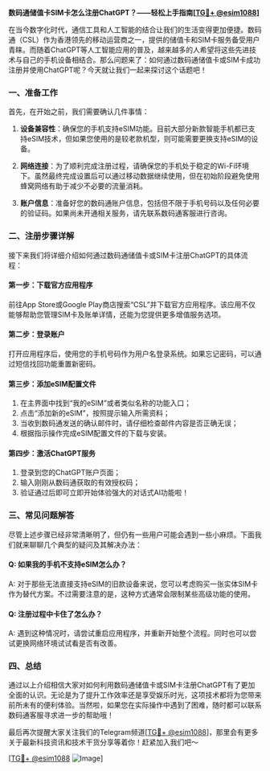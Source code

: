 **数码通储值卡SIM卡怎么注册ChatGPT？——轻松上手指南[[TG💪+ @esim1088](https://t.me/s/esim1088)]**

在当今数字化时代，通信工具和人工智能的结合让我们的生活变得更加便捷。数码通（CSL）作为香港领先的移动运营商之一，提供的储值卡和SIM卡服务备受用户青睐。而随着ChatGPT等人工智能应用的普及，越来越多的人希望将这些先进技术与自己的手机设备相结合。那么问题来了：如何通过数码通储值卡或SIM卡成功注册并使用ChatGPT呢？今天就让我们一起来探讨这个话题吧！

### 一、准备工作

首先，在开始之前，我们需要确认几件事情：

1. **设备兼容性**：确保您的手机支持eSIM功能。目前大部分新款智能手机都已支持eSIM技术，但如果您使用的是较老款机型，则可能需要更换支持eSIM的设备。
   
2. **网络连接**：为了顺利完成注册过程，请确保您的手机处于稳定的Wi-Fi环境下。虽然最终完成设置后可以通过移动数据继续使用，但在初始阶段避免使用蜂窝网络有助于减少不必要的流量消耗。

3. **账户信息**：准备好您的数码通账户信息，包括但不限于手机号码以及任何必要的验证码。如果尚未开通相关服务，请先联系数码通客服进行咨询。

### 二、注册步骤详解

接下来我们将详细介绍如何通过数码通储值卡或SIM卡注册ChatGPT的具体流程：

#### 第一步：下载官方应用程序

前往App Store或Google Play商店搜索“CSL”并下载官方应用程序。该应用不仅能够帮助您管理SIM卡及账单详情，还能为您提供更多增值服务选项。

#### 第二步：登录账户

打开应用程序后，使用您的手机号码作为用户名登录系统。如果忘记密码，可以通过短信找回功能重置新密码。

#### 第三步：添加eSIM配置文件

1. 在主界面中找到“我的eSIM”或者类似名称的功能入口；
2. 点击“添加新的eSIM”，按照提示输入所需资料；
3. 当收到数码通发送的确认邮件时，请仔细检查邮件内容是否正确无误；
4. 根据指示操作完成eSIM配置文件的下载与安装。

#### 第四步：激活ChatGPT服务

1. 登录到您的ChatGPT账户页面；
2. 输入刚刚从数码通获取的有效授权码；
3. 验证通过后即可立即开始体验强大的对话式AI功能啦！

### 三、常见问题解答

尽管上述步骤已经非常清晰明了，但仍有一些用户可能会遇到一些小麻烦。下面我们就来聊聊几个典型的疑问及其解决办法：

#### Q: 如果我的手机不支持eSIM怎么办？
A: 对于那些无法直接支持eSIM的旧款设备来说，您可以考虑购买一张实体SIM卡作为替代方案。不过需要注意的是，这种方式通常会限制某些高级功能的使用。

#### Q: 注册过程中卡住了怎么办？
A: 遇到这种情况时，请尝试重启应用程序，并重新开始整个流程。同时也可以尝试更换网络环境试试看是否有改善。

### 四、总结

通过以上介绍相信大家对如何利用数码通储值卡或SIM卡注册ChatGPT有了更加全面的认识。无论是为了提升工作效率还是享受娱乐时光，这项技术都将为您带来前所未有的便利体验。当然啦，如果您在实际操作中遇到了困难，随时都可以联系数码通客服寻求进一步的帮助哦！

最后再次提醒大家关注我们的Telegram频道[[TG💪+ @esim1088](https://t.me/s/esim1088)]，那里会有更多关于最新科技资讯和技术干货分享等着你！赶紧加入我们吧～

[[TG💪+ @esim1088](https://t.me/s/esim1088) ![Image](https://i.postimg.cc/4NQfJmqS/Snipaste-2025-05-13-00-14-12.png)]